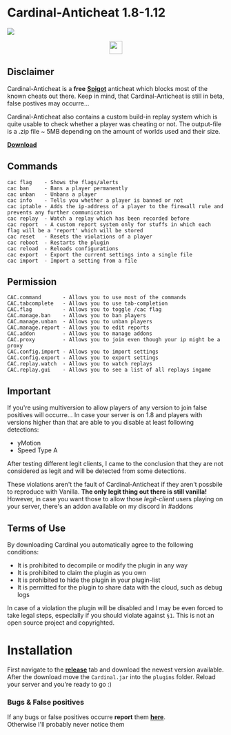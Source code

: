 # Cardinal-Anticheat 1.8-1.12

<img
 src="http://cac.dodo1213.de/img/banner.png"
/>

<div
 align="center">
    <a
     href="https://link.lukasl.dev/cacdiscord">
        <img
            height="30" src="https://img.shields.io/discord/647922123192533022.svg?logo=discord&style=for-the-badge"
        />
    </a>
</div>

## Disclaimer

Cardinal-Anticheat is a **free** [**Spigot**](https://github.com/SpigotMC) anticheat which blocks most of the known cheats out there. Keep in mind, that Cardinal-Anticheat is still in beta, false postives may occurre...

Cardinal-Anticheat also contains a custom build-in replay system which is quite usable to check whether a player was cheating or not. The output-file is a .zip file ~ 5MB depending on the amount of worlds used and their size.

[**Download**](#terms-of-use)

## Commands

```text
cac flag    - Shows the flags/alerts
cac ban     - Bans a player permanently
cac unban   - Unbans a player
cac info    - Tells you whether a player is banned or not
cac iptable - Adds the ip-address of a player to the firewall rule and prevents any further communication
cac replay  - Watch a replay which has been recorded before
cac report  - A custom report system only for stuffs in which each flag will be a 'report' which will be stored
cac reset   - Resets the violations of a player
cac reboot  - Restarts the plugin
cac reload  - Reloads configurations
cac export  - Export the current settings into a single file
cac import  - Import a setting from a file
```

## Permission

```text
CAC.command       - Allows you to use most of the commands
CAC.tabcomplete   - Allows you to use tab-completion
CAC.flag          - Allows you to toggle /cac flag
CAC.manage.ban    - Allows you to ban players
CAC.manage.unban  - Allows you to unban players
CAC.manage.report - Allows you to edit reports
CAC.addon         - Allows you to manage addons
CAC.proxy         - Allows you to join even though your ip might be a proxy
CAC.config.import - Allows you to import settings
CAC.config.export - Allows you to export settings
CAC.replay.watch  - Allows you to watch replays
CAC.replay.gui    - Allows you to see a list of all replays ingame
```

## Important

If you're using multiversion to allow players of any version to join false positives will occurre...
In case your server is on 1.8 and players with versions higher than that are able to you disable at least following detections:

+ yMotion
+ Speed Type A

After testing different legit clients, I came to the conclusion that they are not considered as legit and will be detected from some detections.

These violations aren't the fault of Cardinal-Anticheat if they aren't possbile to reproduce with Vanilla. **The only legit thing out there is still vanilla!** However, in case you want those to allow those *legit-client* users playing on your server, there's an addon available on my discord in #addons

## Terms of Use

By downloading Cardinal you automatically agree to the following conditions:

+ It is prohibited to decompile or modify the plugin in any way
+ It is prohibited to claim the plugin as you own
+ It is prohibited to hide the plugin in your plugin-list
+ It is permitted for the plugin to share data with the cloud, such as debug logs

In case of a violation the plugin will be disabled and I may be even forced to take legal steps, especially if you should violate against `§1`. This is not an open source project and copyrighted.

# Installation

First navigate to the [**release**](https://github.com/Clientastisch/Cardinal-Anticheat/releases) tab and download the newest version available. After the download move the `Cardinal.jar` into the `plugins` folder. Reload your server and you're ready to go :)

### Bugs & False positives

If any bugs or false positives occurre **report** them [**here**](https://github.com/Clientastisch/Cardinal-Anticheat/issues/new/choose). <br>
Otherwise I'll probably never notice them
